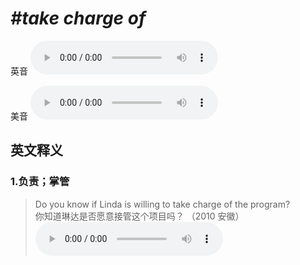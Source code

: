 # ***\#take charge of*** 
英音
<audio src="./media/take charge of1.aac" controls="controls"></audio>

美音
<audio src="./media/take charge of2.aac" controls="controls"></audio>



  

英文释义
---
### 1.**负责；掌管**  

 > Do you know if Linda is willing to take charge of the program?  
 > 你知道琳达是否愿意接管这个项目吗？  （2010 安徽）  
<audio src="./media/4-charge.aac" controls="controls"></audio>


